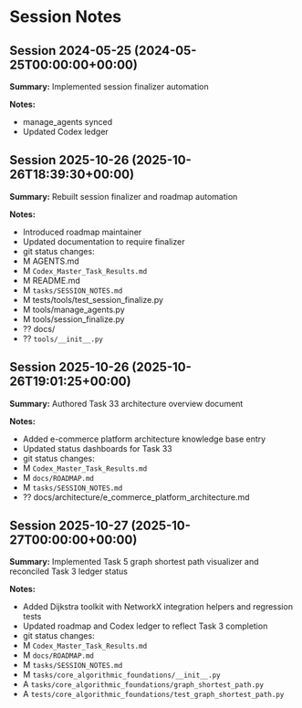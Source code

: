 # Session Notes

<!-- session-log:session-2024-05-25:2024-05-25T00:00:00+00:00 -->

## Session 2024-05-25 (2024-05-25T00:00:00+00:00)

**Summary:** Implemented session finalizer automation

**Notes:**

- manage_agents synced
- Updated Codex ledger

<!-- session-log:session-2025-10-26:2025-10-26T18:39:30+00:00 -->

## Session 2025-10-26 (2025-10-26T18:39:30+00:00)

**Summary:** Rebuilt session finalizer and roadmap automation

**Notes:**

- Introduced roadmap maintainer
- Updated documentation to require finalizer
- git status changes:
- M AGENTS.md
- M `Codex_Master_Task_Results.md`
- M README.md
- M `tasks/SESSION_NOTES.md`
- M tests/tools/test_session_finalize.py
- M tools/manage_agents.py
- M tools/session_finalize.py
- ?? docs/
- ?? `tools/__init__.py`

<!-- session-log:session-2025-10-26-190125:2025-10-26T19:01:25+00:00 -->

## Session 2025-10-26 (2025-10-26T19:01:25+00:00)

**Summary:** Authored Task 33 architecture overview document

**Notes:**

- Added e-commerce platform architecture knowledge base entry
- Updated status dashboards for Task 33
- git status changes:
- M `Codex_Master_Task_Results.md`
- M `docs/ROADMAP.md`
- M `tasks/SESSION_NOTES.md`
- ?? docs/architecture/e_commerce_platform_architecture.md

<!-- session-log:session-2025-10-27-000000:2025-10-27T00:00:00+00:00 -->

## Session 2025-10-27 (2025-10-27T00:00:00+00:00)

**Summary:** Implemented Task 5 graph shortest path visualizer and reconciled Task 3 ledger status

**Notes:**

- Added Dijkstra toolkit with NetworkX integration helpers and regression tests
- Updated roadmap and Codex ledger to reflect Task 3 completion
- git status changes:
- M `Codex_Master_Task_Results.md`
- M `docs/ROADMAP.md`
- M `tasks/SESSION_NOTES.md`
- M `tasks/core_algorithmic_foundations/__init__.py`
- A `tasks/core_algorithmic_foundations/graph_shortest_path.py`
- A `tests/core_algorithmic_foundations/test_graph_shortest_path.py`
